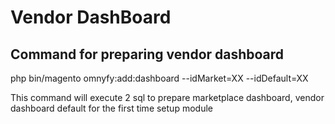#  Vendor DashBoard

## Command for preparing vendor dashboard
php bin/magento omnyfy:add:dashboard --idMarket=XX --idDefault=XX

This command will execute 2 sql to prepare marketplace dashboard, vendor dashboard default for the first time setup module 
